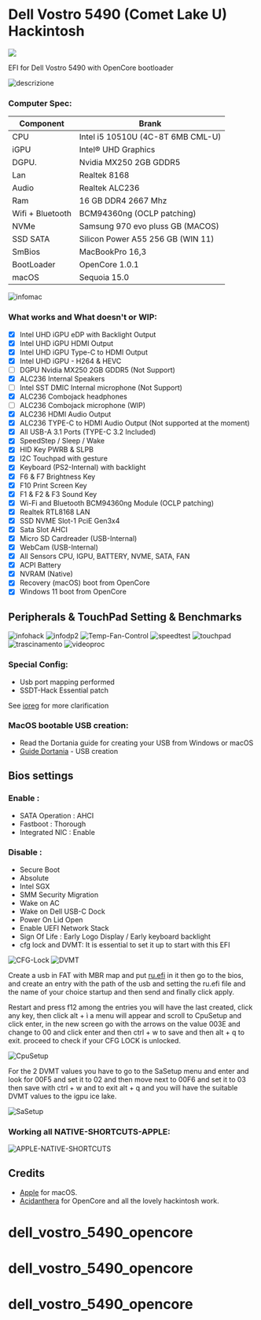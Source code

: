 # Dell Vostro 5490 (Comet Lake U) Hackintosh
[![](https://img.shields.io/badge/EFI-Release-informational?style=flat&logo=apple&logoColor=white&color=9debeb)](https://github.com/Lorys89/DELL_VOSTRO_5490/releases)



EFI for Dell Vostro 5490 with OpenCore bootloader

![descrizione](./Screenshot/pc.png)

### Computer Spec:

| Component        | Brank                              |
| ---------------- | ---------------------------------- |
| CPU              | Intel i5 10510U (4C-8T 6MB CML-U)  |
| iGPU             | Intel® UHD Graphics                |
| DGPU.            | Nvidia MX250 2GB GDDR5             |
| Lan              | Realtek 8168                       |
| Audio            | Realtek ALC236                     |
| Ram              | 16 GB DDR4 2667 Mhz                |
| Wifi + Bluetooth | BCM94360ng (OCLP patching)         |
| NVMe             | Samsung 970 evo pluss GB (MACOS)   |
| SSD SATA         | Silicon Power A55 256 GB (WIN 11)  |
| SmBios           | MacBookPro 16,3                    |
| BootLoader       | OpenCore 1.0.1                     |
| macOS            | Sequoia 15.0                       |


![infomac](./Screenshot/info_Sequoia.png)

### What works and What doesn't or WIP:

- [x] Intel UHD iGPU eDP with Backlight Output
- [x] Intel UHD iGPU HDMI Output
- [x] Intel UHD iGPU Type-C to HDMI Output
- [x] Intel UHD iGPU - H264 & HEVC
- [ ] DGPU Nvidia MX250 2GB GDDR5 (Not Support)
- [x] ALC236 Internal Speakers
- [ ] Intel SST DMIC Internal microphone (Not Support)
- [x] ALC236 Combojack headphones
- [ ] ALC236 Combojack microphone (WIP)
- [x] ALC236 HDMI Audio Output
- [x] ALC236 TYPE-C to HDMI Audio Output (Not supported at the moment)
- [x] All USB-A 3.1 Ports (TYPE-C 3.2 Included)
- [x] SpeedStep / Sleep / Wake
- [x] HID Key PWRB & SLPB 
- [x] I2C Touchpad with gesture
- [x] Keyboard (PS2-Internal) with backlight
- [x] F6 & F7 Brightness Key
- [x] F10 Print Screen Key
- [x] F1 & F2 & F3 Sound Key
- [x] Wi-Fi and Bluetooth BCM94360ng Module (OCLP patching)
- [x] Realtek RTL8168 LAN
- [x] SSD NVME Slot-1 PciE Gen3x4
- [x] Sata Slot AHCI
- [x] Micro SD Cardreader (USB-Internal)
- [x] WebCam (USB-Internal)
- [x] All Sensors CPU, IGPU, BATTERY, NVME, SATA, FAN
- [x] ACPI Battery
- [x] NVRAM (Native)
- [x] Recovery (macOS) boot from OpenCore
- [x] Windows 11 boot from OpenCore

## Peripherals & TouchPad Setting & Benchmarks

![infohack](./Screenshot/periferiche.png)
![infodp2](./Screenshot/pci-list.png)
![Temp-Fan-Control](./Screenshot/Temp-Fan-Control.png)
![speedtest](./Screenshot/speedtest.png)
![touchpad](./Screenshot/touchpad.png)
![trascinamento](./Screenshot/trascinamento.png)
![videoproc](./Screenshot/videoproc.png)


### Special Config:

- Usb port mapping performed
- SSDT-Hack Essential patch

See [ioreg](./ioreg%20MacBook%20Pro%2016%2C3.ioreg) for more clarification


### MacOS bootable USB creation:
- Read the Dortania guide for creating your USB from Windows or macOS
- [Guide Dortania](https://dortania.github.io/OpenCore-Install-Guide/installer-guide/) - USB creation


## Bios settings
### Enable :
* SATA Operation : AHCI
* Fastboot : Thorough
* Integrated NIC : Enable


### Disable : 
* Secure Boot
* Absolute
* Intel SGX
* SMM Security Migration
* Wake on AC
* Wake on Dell USB-C Dock
* Power On Lid Open
* Enable UEFI Network Stack
* Sign Of Life : Early Logo Display / Early keyboard backlight
* cfg lock and DVMT: It is essential to set it up to start with this EFI


 ![CFG-Lock](./Screenshot/CFG-Lock.png)
 ![DVMT](./Screenshot/DVMT.png)
 
Create a usb in FAT with MBR map and put [ru.efi](https://github.com/Lorys89/DELL_VOSTRO_5401-ICE-LAKE/raw/main/TOOLS%20EFI%20MOD/RU.efi) in it 
then go to the bios, and create an entry with the path of the usb and setting the ru.efi file and the name of 
your choice startup and then send and finally click apply.

Restart and press f12 among the entries you will have the last created, click any key, then click alt + ì a menu will appear and
scroll to CpuSetup and click enter, in the new screen go with the arrows on the value 003E and change to 00 and click 
enter and then ctrl + w to save and then alt + q to exit. proceed to check if your CFG LOCK is unlocked.

![CpuSetup](./TOOLS%20EFI%20MOD/CpuSetup.png)

For the 2 DVMT values you have to go to the SaSetup menu and enter and look for 00F5 and set it to 02 and then move 
next to 00F6 and set it to 03 then save with ctrl + w and to exit alt + q and you will have the suitable DVMT values to the igpu ice lake. 

![SaSetup](./TOOLS%20EFI%20MOD/SaSetup.png)


### Working all NATIVE-SHORTCUTS-APPLE:

![APPLE-NATIVE-SHORTCUTS](./Screenshot/APPLE-NATIVE-SHORTCUTS.png)

## Credits

- [Apple](https://apple.com) for macOS.
- [Acidanthera](https://github.com/acidanthera) for OpenCore and all the lovely hackintosh work.
# dell_vostro_5490_opencore
# dell_vostro_5490_opencore
# dell_vostro_5490_opencore
